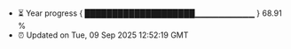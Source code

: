 - ⏳ Year progress { ████████████████████▁▁▁▁▁▁▁▁▁▁ } 68.91 %
- ⏰ Updated on Tue, 09 Sep 2025 12:52:19 GMT

